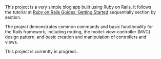 
This project is a very simple blog app built using Ruby on Rails. It follows the tutorial at [Ruby on Rails Guides: Getting Started](https://guides.rubyonrails.org/getting_started.html) sequentially section by section.

The project demonstrates common commands and basic functionality for the Rails framework, including routing, the model-view-controller (MVC) design pattern, and basic creation and manipulation of controllers and views.

This project is currently in progress.
